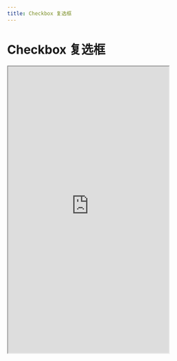 ```yaml
---
title: Checkbox 复选框
---
```


# Checkbox 复选框

<iframe src="https://cfg-design.github.io/cfgd-uniapp3/#/pages/checkbox/index" style="width: 375px; height: 667px" />

### 基本使用

```vue-html
<c-checkbox text="checkbox" v-model:checked="checked" />

<c-checkbox text="圆形框" icon-wrap-style="border-radius: 100%;" />

<c-checkbox-group c="row" v-model:value="values">
  <c-checkbox v-for="i in 3" :key="i" :text="'checkbox' + i" />
</c-checkbox-group>
```

### 颜色

```vue-html
<c-checkbox color="error" text="text" checked />
<c-checkbox color="success" text="text" checked />
<c-checkbox color="#7546c9" text="text" checked />
<c-checkbox color="#7546c9" text="text" checked active-type="icon" />

<c-checkbox-group :checkbox="{ color: 'error' }">
  <c-checkbox text="text" />
</c-checkbox-group>
```

### 选中的图标

```vue-html
<c-checkbox text="minus" c="minus" checked />
<c-checkbox text="indeterminate" c="indeterminate" checked />
<c-checkbox text="active icon" active-type="icon" checked />
```

### 右对齐的图标

```vue-html
<c-checkbox-group c="right">
  <c-checkbox text="text" border />
</c-checkbox-group>
```

### API

### Checkbox Props {#props}

| 名称             | 类型                     | 默认值             | 版本           | 说明           |
|:----------------|:------------------------|:------------------|:--------------|:--------------|
| c               | string                  | default           |               | 配置名。[使用说明](/guide/props.html#config)    |
| props           | CheckboxProps           | undefined         |               | 全部 props 。 [使用说明](/guide/props.html) |
| c-class         | HTMLAttributes['class'] | undefined         |               | 自定义类名 |
| c-style         | HTMLAttributes['style'] | undefined         |               | 自定义样式 |
| icon-wrap-class | HTMLAttributes['class'] | undefined         |               | 勾选框的自定义类名 |
| icon-wrap-style | HTMLAttributes['style'] | undefined         |               | 勾选框的自定义样式 |
| active-type     | 'default' \| 'icon'     | undefined         |               | 勾选框的类型， undefined | default: 背景上色， icon: icon 勾上色  |
| color           | string                  | primary           |               | 字体颜色。 [使用说明](/guide/colors.html)   |
| size            | string \| number        | undefined         |               | 字体大小。 [使用说明](/guide/font-sizes.html)  |
| value           | string \| number        | undefined         |               | 选中的值  |
| checked         | boolean                 | undefined         |               | 是否选中  |
| disabled        | boolean                 | undefined         |               | 是否禁用  |
| readonly        | boolean                 | undefined         |               | 是否只读  |
| icon-props      | IconProps               | undefined         |               | [IconProps](/components/icon.html#props)  |
| text            | string                  | undefined         |               | 显示文字   |
| text-props      | TextProps               | undefined         |               | [TextProps](/components/text.html#props)  |
| border          | boolean                 | undefined         |               | 是否显示边框  |
| border-bottom   | boolean                 | undefined         |               | 是否显示下边框  |
| radius          | string \| number        | undefined         |               | 圆角值。 [使用说明](/guide/radiuses.html)  |
| round           | boolean                 | undefined         |               | 是否显示为圆形  |
| path            | string                  | undefined         |               | CForm value 对象的属性名，用于校验  |
| no-feedback     | boolean                 | undefined         |               | 是否不展示校验反馈  |

### CheckboxGroup Props {#check-box-group-props}

| 名称             | 类型                            | 默认值             | 版本           | 说明           |
|:----------------|:--------------------------------|:------------------|:--------------|:--------------|
| c               | string                          | default           |               | 配置名。[使用说明](/guide/props.html#config)    |
| props           | CheckboxGroupProps              | undefined         |               | 全部 props 。 [使用说明](/guide/props.html) |
| c-class         | HTMLAttributes['class']         | undefined         |               | 自定义类名 |
| c-style         | HTMLAttributes['style']         | undefined         |               | 自定义样式 |
| value           | Array\<string \| number\>       | undefined         |               | 选中的值   |
| disabled        | boolean                         | undefined         |               | 是否禁用   |
| direction       | CSSProperties['flex-direction'] | undefined         |               | 排列。[MDN Web Docs](https://developer.mozilla.org/zh-CN/docs/Web/CSS/flex-direction)   |
| path            | string                          | undefined         |               | CForm value 对象的属性名，用于校验   |
| checkbox        | CheckboxProps                   | undefined         |               | [CheckboxProps](#props)    |

### Checkbox Slots {#slots}

| 名称             | 参数                              | 说明           |
|:----------------|:--------------------------------- |:--------------|
| default         | ()                                | 文字内容       |

### Checkbox Events {#events}

| 名称                  | 参数                                 | 说明           |
|:---------------------|:-------------------------------------|:--------------|
| update:value         | (value: string \| number) => void    | value change 时触发 |

### CheckboxGroup Events {#check-box-group-events}

| 名称                  | 参数                                          | 说明           |
|:---------------------|:----------------------------------------------|:--------------|
| update:value         | (value: Array\<string \| number\>) => void    | value change 时触发 |
